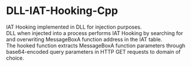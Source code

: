 # DLL-IAT-Hooking-Cpp
IAT Hooking implemented in DLL for injection purposes. <br/>
DLL when injected into a process performs IAT Hooking by searching for and overwriting MessageBoxA function address in the IAT table. <br/>
The hooked function extracts MessageBoxA function parameters through base64-encoded query parameters in HTTP GET requests to domain of choice. <br/>
